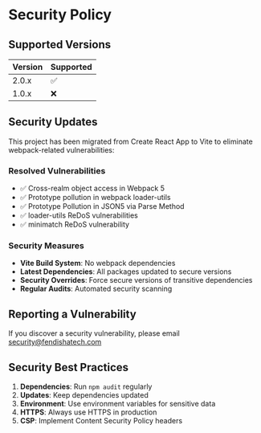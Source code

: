 # Security Policy

## Supported Versions

| Version | Supported          |
| ------- | ------------------ |
| 2.0.x   | :white_check_mark: |
| 1.0.x   | :x:                |

## Security Updates

This project has been migrated from Create React App to Vite to eliminate webpack-related vulnerabilities:

### Resolved Vulnerabilities
- ✅ Cross-realm object access in Webpack 5
- ✅ Prototype pollution in webpack loader-utils
- ✅ Prototype Pollution in JSON5 via Parse Method
- ✅ loader-utils ReDoS vulnerabilities
- ✅ minimatch ReDoS vulnerability

### Security Measures
- **Vite Build System**: No webpack dependencies
- **Latest Dependencies**: All packages updated to secure versions
- **Security Overrides**: Force secure versions of transitive dependencies
- **Regular Audits**: Automated security scanning

## Reporting a Vulnerability

If you discover a security vulnerability, please email security@fendishatech.com

## Security Best Practices

1. **Dependencies**: Run `npm audit` regularly
2. **Updates**: Keep dependencies updated
3. **Environment**: Use environment variables for sensitive data
4. **HTTPS**: Always use HTTPS in production
5. **CSP**: Implement Content Security Policy headers
